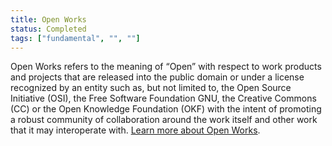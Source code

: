 ```yaml
---
title: Open Works
status: Completed
tags: ["fundamental", "", ""]
---
```


Open Works refers to the meaning of “Open” with respect to work products and projects that are released into the public domain or under a license recognized by an entity such as, but not limited to, the Open Source Initiative (OSI), the Free Software Foundation GNU, the Creative Commons (CC) or the Open Knowledge Foundation (OKF) with the intent of promoting a robust community of collaboration around the work itself and other work that it may interoperate with. [Learn more about Open Works](http://openworkdefinition.com/).